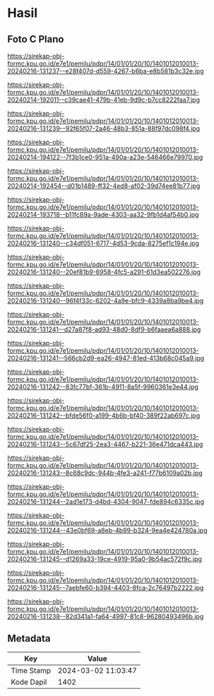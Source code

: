 # Hasil

## Foto C Plano

https://sirekap-obj-formc.kpu.go.id/e7e1/pemilu/pdpr/14/01/01/20/10/1401012010013-20240216-131237--e28f407d-d559-4267-b6ba-e8b581b3c32e.jpg

https://sirekap-obj-formc.kpu.go.id/e7e1/pemilu/pdpr/14/01/01/20/10/1401012010013-20240214-192011--c39cae41-479b-41eb-9d9c-b7cc8222faa7.jpg

https://sirekap-obj-formc.kpu.go.id/e7e1/pemilu/pdpr/14/01/01/20/10/1401012010013-20240216-131239--92f65f07-2a46-48b3-851a-88f97dc098f4.jpg

https://sirekap-obj-formc.kpu.go.id/e7e1/pemilu/pdpr/14/01/01/20/10/1401012010013-20240214-194122--7f3b1ce0-951a-490a-a23e-546466e79970.jpg

https://sirekap-obj-formc.kpu.go.id/e7e1/pemilu/pdpr/14/01/01/20/10/1401012010013-20240214-192454--d01b1489-ff32-4ed8-af02-39d74ee81b77.jpg

https://sirekap-obj-formc.kpu.go.id/e7e1/pemilu/pdpr/14/01/01/20/10/1401012010013-20240214-193718--b11fc89a-9ade-4303-aa32-9fb1d4af54b0.jpg

https://sirekap-obj-formc.kpu.go.id/e7e1/pemilu/pdpr/14/01/01/20/10/1401012010013-20240216-131240--c34df051-6717-4d53-9cda-8275ef1c194e.jpg

https://sirekap-obj-formc.kpu.go.id/e7e1/pemilu/pdpr/14/01/01/20/10/1401012010013-20240216-131240--20ef81b9-6958-4fc5-a291-61d3ea502276.jpg

https://sirekap-obj-formc.kpu.go.id/e7e1/pemilu/pdpr/14/01/01/20/10/1401012010013-20240216-131240--96f4f33c-6202-4a9e-bfc9-4339a8ba9be4.jpg

https://sirekap-obj-formc.kpu.go.id/e7e1/pemilu/pdpr/14/01/01/20/10/1401012010013-20240216-131241--d27a87f8-ad93-48d0-8df9-b6faaea6a888.jpg

https://sirekap-obj-formc.kpu.go.id/e7e1/pemilu/pdpr/14/01/01/20/10/1401012010013-20240216-131241--566cb2d9-ea26-4947-81ed-413b68c045a9.jpg

https://sirekap-obj-formc.kpu.go.id/e7e1/pemilu/pdpr/14/01/01/20/10/1401012010013-20240216-131242--83fc77bf-361b-4911-8a5f-9960361e3e44.jpg

https://sirekap-obj-formc.kpu.go.id/e7e1/pemilu/pdpr/14/01/01/20/10/1401012010013-20240216-131242--bfde56f0-a199-4b6b-bf40-389f22ab697c.jpg

https://sirekap-obj-formc.kpu.go.id/e7e1/pemilu/pdpr/14/01/01/20/10/1401012010013-20240216-131243--5c67df25-2ea3-4467-b221-36e471dca443.jpg

https://sirekap-obj-formc.kpu.go.id/e7e1/pemilu/pdpr/14/01/01/20/10/1401012010013-20240216-131243--8c68c9dc-944b-4fe3-a241-f77b6109a02b.jpg

https://sirekap-obj-formc.kpu.go.id/e7e1/pemilu/pdpr/14/01/01/20/10/1401012010013-20240216-131244--2ad1e173-d4bd-4304-9047-fde894c6335c.jpg

https://sirekap-obj-formc.kpu.go.id/e7e1/pemilu/pdpr/14/01/01/20/10/1401012010013-20240216-131244--43e0bf69-a8eb-4b99-b324-9ea4e424780a.jpg

https://sirekap-obj-formc.kpu.go.id/e7e1/pemilu/pdpr/14/01/01/20/10/1401012010013-20240216-131245--d1269a33-19ce-4919-95a0-9b54ac572f9c.jpg

https://sirekap-obj-formc.kpu.go.id/e7e1/pemilu/pdpr/14/01/01/20/10/1401012010013-20240216-131245--7aebfe60-b394-4403-8fca-2c76497b2222.jpg

https://sirekap-obj-formc.kpu.go.id/e7e1/pemilu/pdpr/14/01/01/20/10/1401012010013-20240216-131238--82d341a1-fa64-4997-81c8-96280493496b.jpg


## Metadata

| Key        | Value               |
| ---------- | ------------------- |
| Time Stamp | 2024-03-02 11:03:47 |
| Kode Dapil | 1402                |



